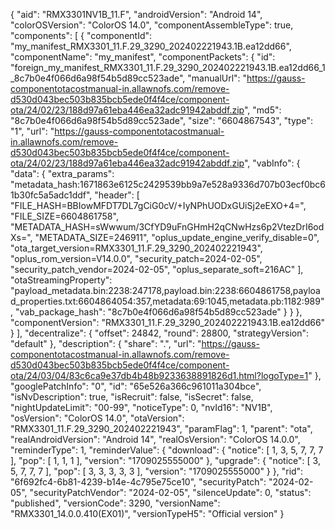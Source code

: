 {
    "aid": "RMX3301NV1B_11.F",
    "androidVersion": "Android 14",
    "colorOSVersion": "ColorOS 14.0",
    "componentAssembleType": true,
    "components": [
        {
            "componentId": "my_manifest_RMX3301_11.F.29_3290_202402221943.1B.ea12dd66",
            "componentName": "my_manifest",
            "componentPackets": {
                "id": "foreign_my_manifest_RMX3301_11.F.29_3290_202402221943.1B.ea12dd66_1_8c7b0e4f066d6a98f54b5d89cc523ade",
                "manualUrl": "https://gauss-componentotacostmanual-in.allawnofs.com/remove-d530d043bec503b835bcb5ede0f4f4ce/component-ota/24/02/23/188d97a61eba446ea32adc91942abddf.zip",
                "md5": "8c7b0e4f066d6a98f54b5d89cc523ade",
                "size": "6604867543",
                "type": "1",
                "url": "https://gauss-componentotacostmanual-in.allawnofs.com/remove-d530d043bec503b835bcb5ede0f4f4ce/component-ota/24/02/23/188d97a61eba446ea32adc91942abddf.zip",
                "vabInfo": {
                    "data": {
                        "extra_params": "metadata_hash:1671863e6125c2429539bb9a7e528a9336d707b03ecf0bc61b30fc5a5adc1ddf",
                        "header": [
                            "FILE_HASH=BBIowMFDT7DL7gCiG0cV/+IyNPhUODxGUiSj2eEXO+4=",
                            "FILE_SIZE=6604861758",
                            "METADATA_HASH=sWwwum/3CfYD9uFnGHmH2qCNwHzs6p2VtezDrI6odXs=",
                            "METADATA_SIZE=246911",
                            "oplus_update_engine_verify_disable=0",
                            "ota_target_version=RMX3301_11.F.29_3290_202402221943",
                            "oplus_rom_version=V14.0.0",
                            "security_patch=2024-02-05",
                            "security_patch_vendor=2024-02-05",
                            "oplus_separate_soft=216AC"
                        ],
                        "otaStreamingProperty": "payload_metadata.bin:2238:247178,payload.bin:2238:6604861758,payload_properties.txt:6604864054:357,metadata:69:1045,metadata.pb:1182:989",
                        "vab_package_hash": "8c7b0e4f066d6a98f54b5d89cc523ade"
                    }
                }
            },
            "componentVersion": "RMX3301_11.F.29_3290_202402221943.1B.ea12dd66"
        }
    ],
    "decentralize": {
        "offset": 24842,
        "round": 28800,
        "strategyVersion": "default"
    },
    "description": {
        "share": ".",
        "url": "https://gauss-componentotacostmanual-in.allawnofs.com/remove-d530d043bec503b835bcb5ede0f4f4ce/component-ota/24/03/04/83c6ca9e37db4b48b9233638891826d1.html?logoType=1"
    },
    "googlePatchInfo": "0",
    "id": "65e526a366c961011a304bce",
    "isNvDescription": true,
    "isRecruit": false,
    "isSecret": false,
    "nightUpdateLimit": "00-99",
    "noticeType": 0,
    "nvId16": "NV1B",
    "osVersion": "ColorOS 14.0",
    "otaVersion": "RMX3301_11.F.29_3290_202402221943",
    "paramFlag": 1,
    "parent": "ota",
    "realAndroidVersion": "Android 14",
    "realOsVersion": "ColorOS 14.0.0",
    "reminderType": 1,
    "reminderValue": {
        "download": {
            "notice": [
                1,
                3,
                5,
                7,
                7,
                7
            ],
            "pop": [
                1,
                1,
                1
            ],
            "version": "1709025555000"
        },
        "upgrade": {
            "notice": [
                3,
                5,
                7,
                7,
                7
            ],
            "pop": [
                3,
                3,
                3,
                3,
                3
            ],
            "version": "1709025555000"
        }
    },
    "rid": "6f692fc4-6b81-4239-b14e-4c795e75ce10",
    "securityPatch": "2024-02-05",
    "securityPatchVendor": "2024-02-05",
    "silenceUpdate": 0,
    "status": "published",
    "versionCode": 3290,
    "versionName": "RMX3301_14.0.0.410(EX01)",
    "versionTypeH5": "Official version"
}